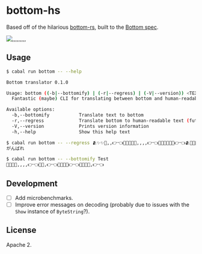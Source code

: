 # bottom-hs

Based off of the hilarious [bottom-rs](https://github.com/bottom-software-foundation/bottom-rs), built to the [Bottom spec](https://github.com/bottom-software-foundation/spec).

![,,,,,,,,,](https://cdn.discordapp.com/attachments/644479051918082050/799905088541425664/bottom.jpg)

## Usage

```sh
$ cabal run bottom -- --help

Bottom translator 0.1.0

Usage: bottom ((-b|--bottomify) | (-r|--regress) | (-V|--version)) <TEXT>
  Fantastic (maybe) CLI for translating between bottom and human-readable text

Available options:
  -b,--bottomify           Translate text to bottom
  -r,--regress             Translate bottom to human-readable text (futile)
  -V,--version             Prints version information
  -h,--help                Show this help text
```
```sh
$ cabal run bottom -- --regress 🫂✨✨🥺,,👉👈💖💖✨✨🥺,,,,👉👈💖💖✨✨✨✨👉👈🫂✨✨🥺,,👉👈💖💖✨✨✨👉👈💖💖✨✨✨✨🥺,,👉👈🫂✨✨🥺,,👉👈💖💖✨✨🥺,,,,👉👈💖💖💖✨✨🥺,👉👈🫂✨✨🥺,,👉👈💖💖✨✨✨👉👈 💖💖✨✨✨✨👉👈
がんばれ
```
```sh
$ cabal run bottom -- --bottomify Test
💖✨✨✨,,,,👉👈💖💖,👉👈💖💖✨🥺👉👈💖💖✨🥺,👉👈
```

## Development

- [ ] Add microbenchmarks.
- [ ] Improve error messages on decoding (probably due to issues with the `Show` instance of `ByteString`?).

## License

Apache 2.
